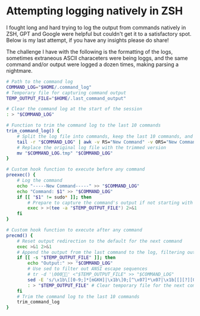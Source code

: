 # Attempting logging natively in ZSH

I fought long and hard trying to log the output from commands natively in ZSH, GPT and Google were helpful but couldn't get it to a satisfactory spot. Below is my last attempt, if you have any insights please do share!

The challenge I have with the following is the formatting of the logs, sometimes extraneous ASCII characeters were being loggs, and the same command and/or output were logged a dozen times, making parsing a nightmare.

```bash
# Path to the command log
COMMAND_LOG="$HOME/.command_log"
# Temporary file for capturing command output
TEMP_OUTPUT_FILE="$HOME/.last_command_output"

# Clear the command log at the start of the session
: > "$COMMAND_LOG"

# Function to trim the command log to the last 10 commands
trim_command_log() {
    # Split the log file into commands, keep the last 10 commands, and join them back together
    tail -r "$COMMAND_LOG" | awk -v RS="New Command" -v ORS="New Command" 'NR <= 10' | tail -r > "$COMMAND_LOG.tmp"
    # Replace the original log file with the trimmed version
    mv "$COMMAND_LOG.tmp" "$COMMAND_LOG"
}

# Custom hook function to execute before any command
preexec() {
    # Log the command
    echo "-----New Command-----" >> "$COMMAND_LOG"
    echo "Command: $1" >> "$COMMAND_LOG"
    if [[ "$1" != sudo* ]]; then
        # Prepare to capture the command's output if not starting with 'sudo'
        exec > >(tee -a "$TEMP_OUTPUT_FILE") 2>&1
    fi
}

# Custom hook function to execute after any command
precmd() {
    # Reset output redirection to the default for the next command
    exec >&1 2>&1
    # Append the output from the last command to the log, filtering out control sequences
    if [[ -s "$TEMP_OUTPUT_FILE" ]]; then
        echo "Output:" >> "$COMMAND_LOG"
        # Use sed to filter out ANSI escape sequences
        # tr -d '\000' <"$TEMP_OUTPUT_FILE" >> "$COMMAND_LOG"
        sed -E 's/\x1b\[[0-9;]*[mGKH]|\x1b\]0;[^\x07]*\x07|\x1b[[][?][0-9;]*[hl]//g' "$TEMP_OUTPUT_FILE" >> "$COMMAND_LOG"
        : > "$TEMP_OUTPUT_FILE" # Clear temporary file for the next command
    fi
    # Trim the command log to the last 10 commands
    trim_command_log
}
```

